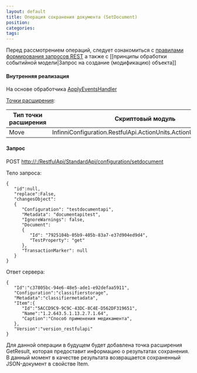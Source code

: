 ```yaml
---
layout: default
title: Операция сохранения документа (SetDocument)
position: 
categories: 
tags: 
---
```


Перед рассмотрением операций, следует ознакомиться с [правилами формирования запросов REST](http://knowledge:8081/pages/viewpage.action?pageId=40370460) а также с [[принципы обработки событийной модели|Запрос на создание (модификацию) объекта]]

#### Внутренняя реализация

На основе обработчика [ApplyEventsHandler](http://knowledge:8081/pages/viewpage.action?pageId=40370452)

[Точки расширения](http://knowledge:8081/pages/viewpage.action?pageId=40370473):

|Тип точки расширения|Скриптовый модуль|
|--------------------|-----------------|
|Move|InfinniConfiguration.RestfulApi.ActionUnits.ActionUnitSetDocument|

#### Запрос

POST [http://<ServerName>:<PortName>/RestfulApi/StandardApi/configuration/setdocument](http://10.10.1.82:9999/RestfulApi/StandardApi/configuration/setdocument)

Тело запроса:

```
{
   "id":null,
   "replace":False,
   "changesObject":
   {
      "Configuration": "testdocumentapi",
      "Metadata": "documentapitest",
      "IgnoreWarnings": false,
      "Document": 
      {
         "Id": "7925104b-05b9-405b-83a7-e37d904ed9d4",
         "TestProperty": "get"
      },   
      "TransactionMarker": null
   }
}
```

Ответ сервера:

```
{
   "Id":"c37805bc-94e6-48e5-ade1-e92defaa5911",
   "Configuration":"classifierstorage",
   "Metadata":"classifiermetadata",
   "Item":{
      "Id":"5ACCD9C9-9C9C-43DC-8C4E-D562DF319651",
      "Name":"1.2.643.5.1.13.2.7.1.64",
      "Caption":"Способ применения медикамента",
   },
   "Version":"version_restfulapi"
}
```

Для данной операции в будущем будет добавлена точка расширения GetResult, которая предоставит информацию о результатах сохранения. В данный момент в качестве результата возвращается сохраненный JSON-документ в свойстве Item.


